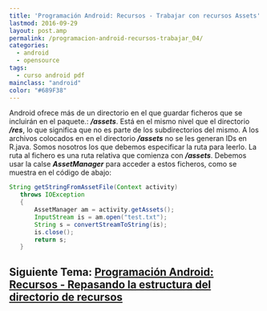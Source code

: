 ```yaml
---
title: 'Programación Android: Recursos - Trabajar con recursos Assets'
lastmod: 2016-09-29
layout: post.amp
permalink: /programacion-android-recursos-trabajar_04/
categories:
  - android
  - opensource
tags:
  - curso android pdf
mainclass: "android"
color: "#689F38"
---
```


Android ofrece más de un directorio en el que guardar ficheros que se incluirán en el paquete.: ***/assets***. Está en el mismo nivel que el directorio ***/res***, lo que significa que no es parte de los subdirectorios del mismo. A los archivos colocados en en el directorio ***/assets*** no se les generan IDs en R.java. Somos nosotros los que debemos especificar la ruta para leerlo. La ruta al fichero es una ruta relativa que comienza con ***/assets***. Debemos usar la calse ***AssetManager*** para acceder a estos ficheros, como se muestra en el código de abajo:

<!--more-->

```java
String getStringFromAssetFile(Context activity)
   throws IOException
   {
       AssetManager am = activity.getAssets();
       InputStream is = am.open("test.txt");
       String s = convertStreamToString(is);
       is.close();
       return s;
   }
```

## Siguiente Tema: [Programación Android: Recursos - Repasando la estructura del directorio de recursos][1]


 [1]: https://elbauldelprogramador.com/programacion-android-recursos-repasando/
